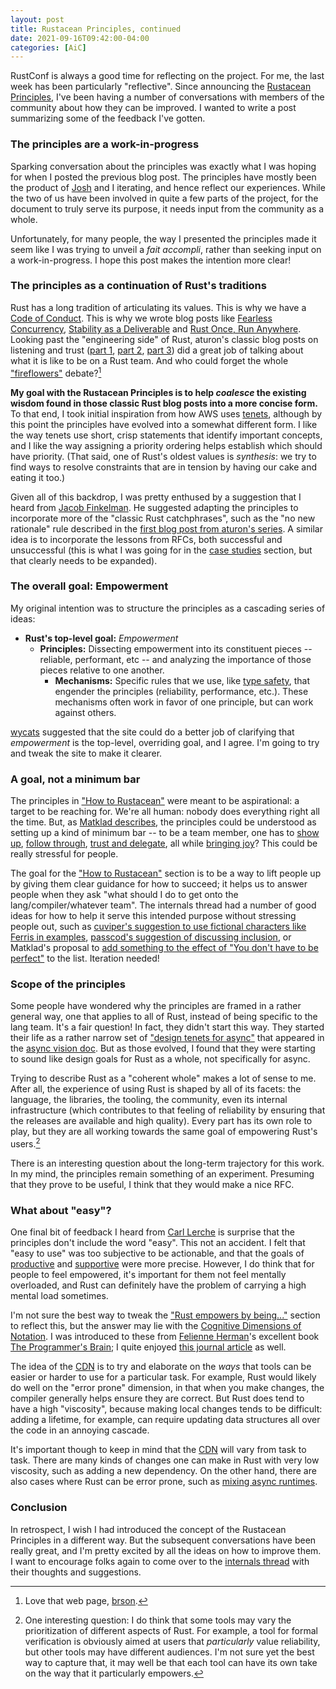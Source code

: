 ```yaml
---
layout: post
title: Rustacean Principles, continued
date: 2021-09-16T09:42:00-04:00
categories: [AiC]
---
```


RustConf is always a good time for reflecting on the project. For me, the last week has been particularly "reflective". Since announcing the [Rustacean Principles][RP], I've been having a number of conversations with members of the community about how they can be improved. I wanted to write a post summarizing some of the feedback I've gotten.

[RP]: https://rustacean-principles.netlify.app/

### The principles are a work-in-progress

Sparking conversation about the principles was exactly what I was hoping for when I posted the previous blog post. The principles have mostly been the product of [Josh] and I iterating, and hence reflect our experiences. While the two of us have been involved in quite a few parts of the project, for the document to truly serve its purpose, it needs input from the community as a whole.

[Josh]: https://github.com/joshtriplett/

Unfortunately, for many people, the way I presented the principles made it seem like I was trying to unveil a *fait accompli*, rather than seeking input on a work-in-progress. I hope this post makes the intention more clear!

### The principles as a continuation of Rust's traditions

Rust has a long tradition of articulating its values. This is why we have a [Code of Conduct](https://www.rust-lang.org/policies/code-of-conduct). This is why we wrote blog posts like [Fearless Concurrency](https://blog.rust-lang.org/2015/04/10/Fearless-Concurrency.html), [Stability as a Deliverable](https://blog.rust-lang.org/2014/10/30/Stability.html) and [Rust Once, Run Anywhere](https://blog.rust-lang.org/2015/04/24/Rust-Once-Run-Everywhere.html). Looking past the "engineering side" of Rust, aturon's classic blog posts on listening and trust ([part 1], [part 2], [part 3]) did a great job of talking about what it is like to be on a Rust team. And who could forget the whole ["fireflowers"] debate?[^captured]

**My goal with the Rustacean Principles is to help _coalesce_ the existing wisdom found in those classic Rust blog posts into a more concise form.** To that end, I took initial inspiration from how AWS uses [tenets], although by this point the principles have evolved into a somewhat different form. I like the way tenets use short, crisp statements that identify important concepts, and I like the way assigning a priority ordering helps establish which should have priority. (That said, one of Rust's oldest values is _synthesis_: we try to find ways to resolve constraints that are in tension by having our cake and eating it too.)

[part 1]: http://aturon.github.io/tech/2018/05/25/listening-part-1/
[part 2]: http://aturon.github.io/tech/2018/06/02/listening-part-2/
[part 3]: http://aturon.github.io/tech/2018/06/18/listening-part-3/
["fireflowers"]: https://brson.github.io/fireflowers/
[tenets]: https://aws.amazon.com/blogs/enterprise-strategy/tenets-provide-essential-guidance-on-your-cloud-journey/

[^captured]: Love that web page, [brson].

[brson]: https://github.com/brson

Given all of this backdrop, I was pretty enthused by a suggestion that I heard from [Jacob Finkelman][Eh2406]. He suggested adapting the principles to incorporate more of the "classic Rust catchphrases", such as the "no new rationale" rule described in the [first blog post from aturon's series][part 1]. A similar idea is to incorporate the lessons from RFCs, both successful and unsuccessful (this is what I was going for in the [case studies] section, but that clearly needs to be expanded).

[Eh2406]: https://github.com/Eh2406
[case studies]: https://rustacean-principles.netlify.app/case_studies.html

### The overall goal: Empowerment

My original intention was to structure the principles as a cascading series of ideas:

* **Rust's top-level goal:** *Empowerment*
    * **Principles:** Dissecting empowerment into its constituent pieces -- reliable, performant, etc -- and analyzing the importance of those pieces relative to one another.
        * **Mechanisms:** Specific rules that we use, like [type safety](https://rustacean-principles.netlify.app/how_rust_empowers/reliable/type_safety.html), that engender the principles (reliability, performance, etc.). These mechanisms often work in favor of one principle, but can work against others.

[wycats] suggested that the site could do a better job of clarifying that *empowerment* is the top-level, overriding goal, and I agree. I'm going to try and tweak the site to make it clearer.

[wycats]: https://twitter.com/wycats/

### A goal, not a minimum bar

The principles in ["How to Rustacean"] were meant to be aspirational: a target to be reaching for. We're all human: nobody does everything right all the time. But, as [Matklad describes][m], the principles could be understood as setting up a kind of minimum bar -- to be a team member, one has to [show up], [follow through], [trust and delegate], all while [bringing joy]? This could be really stressful for people.

[m]: https://internals.rust-lang.org/t/blog-post-rustacean-principles/15300/2?u=nikomatsakis
[show up]: https://rustacean-principles.netlify.app/how_to_rustacean/show_up.html
[follow through]: https://rustacean-principles.netlify.app/how_to_rustacean/follow_through.html
[trust and delegate]: https://rustacean-principles.netlify.app/how_to_rustacean/trust_and_delegate.html
[bringing joy]: https://rustacean-principles.netlify.app/how_to_rustacean/bring_joy.html
["How to Rustacean"]: https://rustacean-principles.netlify.app/how_to_rustacean.html

The goal for the ["How to Rustacean"] section is to be a way to lift people up by giving them clear guidance for how to succeed; it helps us to answer people when they ask "what should I do to get onto the lang/compiler/whatever team". The internals thread had a number of good ideas for how to help it serve this intended purpose without stressing people out, such as [cuviper's suggestion to use fictional characters like Ferris in examples](https://internals.rust-lang.org/t/blog-post-rustacean-principles/15300/6?u=nikomatsakis), [passcod's suggestion of discussing inclusion](https://internals.rust-lang.org/t/blog-post-rustacean-principles/15300/9?u=nikomatsakis), or Matklad's proposal to [add something to the effect of "You don't have to be perfect"][m] to the list. Iteration needed!

### Scope of the principles

Some people have wondered why the principles are framed in a rather general way, one that applies to all of Rust, instead of being specific to the lang team. It's a fair question! In fact, they didn't start this way. They started their life as a rather narrow set of ["design tenets for async"] that appeared in the [async vision doc](https://rust-lang.github.io/wg-async-foundations/vision.html). But as those evolved, I found that they were starting to sound like design goals for Rust as a whole, not specifically for async.

Trying to describe Rust as a "coherent whole" makes a lot of sense to me. After all, the experience of using Rust is shaped by all of its facets: the language, the libraries, the tooling, the community, even its internal infrastructure (which contributes to that feeling of reliability by ensuring that the releases are available and high quality). Every part has its own role to play, but they are all working towards the same goal of empowering Rust's users.[^tweak]

["design tenets for async"]: https://github.com/rust-lang/wg-async-foundations/blob/a109db290e99bcc9c1705e477694c2301ec7f658/src/vision/tenets.md

[^tweak]: One interesting question: I do think that some tools may vary the prioritization of different aspects of Rust. For example, a tool for formal verification is obviously aimed at users that *particularly* value reliability, but other tools may have different audiences. I'm not sure yet the best way to capture that, it may well be that each tool can have its own take on the way that it particularly empowers.

[internals thread]: https://internals.rust-lang.org/t/blog-post-rustacean-principles/15300

There is an interesting question about the long-term trajectory for this work. In my mind, the principles remain something of an experiment. Presuming that they prove to be useful, I think that they would make a nice RFC.

### What about "easy"?

One final bit of feedback I heard from [Carl Lerche] is surprise that the principles don't include the word "easy". This not an accident. I felt that "easy to use" was too subjective to be actionable, and that the goals of [productive] and [supportive] were more precise. However, I do think that for people to feel empowered, it's important for them not feel mentally overloaded, and Rust can definitely have the problem of carrying a high mental load sometimes.

I'm not sure the best way to tweak the ["Rust empowers by being..."] section to reflect this, but the answer may lie with the [Cognitive Dimensions of Notation][CDN]. I was introduced to these from [Felienne Herman]'s excellent book [The Programmer's Brain]; I quite enjoyed [this journal article] as well.

["Rust empowers by being..."]: https://rustacean-principles.netlify.app/how_rust_empowers.html
[Carl Lerche]: https://github.com/carllerche/
[productive]: https://rustacean-principles.netlify.app/how_rust_empowers/productive.html
[supportive]: https://rustacean-principles.netlify.app/how_rust_empowers/supportive.html

The idea of the [CDN] is to try and elaborate on the *ways* that tools can be easier or harder to use for a particular task. For example, Rust would likely do well on the "error prone" dimension, in that when you make changes, the compiler generally helps ensure they are correct. But Rust does tend to have a high "viscosity", because making local changes tends to be difficult: adding a lifetime, for example, can require updating data structures all over the code in an annoying cascade.

It's important though to keep in mind that the [CDN] will vary from task to task. There are many kinds of changes one can make in Rust with very low viscosity, such as adding a new dependency. On the other hand, there are also cases where Rust can be error prone, such as [mixing async runtimes](https://rust-lang.github.io/wg-async-foundations/vision/submitted_stories/status_quo/alan_started_trusting_the_rust_compiler_but_then_async.html).

[Felienne Herman]: https://twitter.com/Felienne
[The Programmer's Brain]: https://www.manning.com/books/the-programmers-brain
[CDN]: https://en.wikipedia.org/wiki/Cognitive_dimensions_of_notations
[this journal article]: https://www.sciencedirect.com/science/article/abs/pii/S1045926X96900099?via%3Dihub

### Conclusion

In retrospect, I wish I had introduced the concept of the Rustacean Principles in a different way. But the subsequent conversations have been really great, and I'm pretty excited by all the ideas on how to improve them. I want to encourage folks again to come over to the [internals thread] with their thoughts and suggestions.

